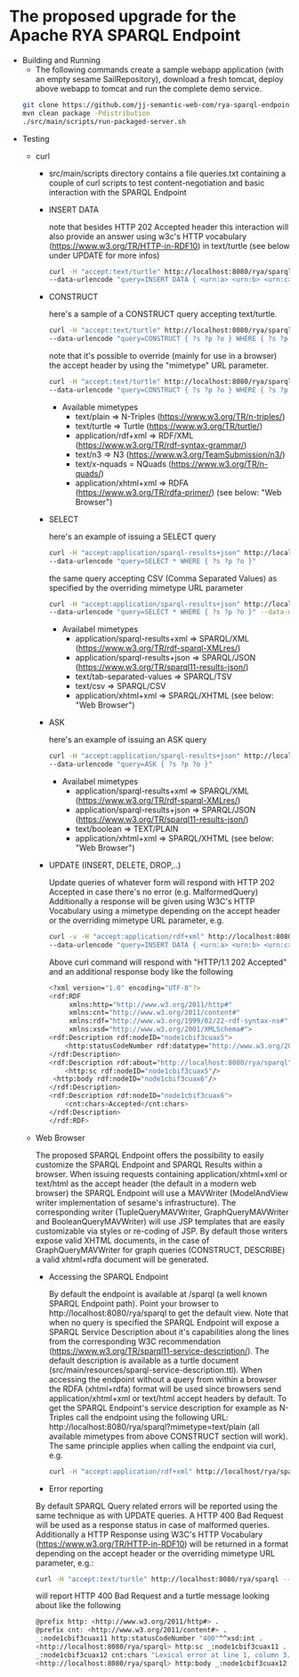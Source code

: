 # The proposed upgrade for the Apache RYA SPARQL Endpoint
* Building and Running 
  * The following commands create a sample webapp application (with an empty sesame SailRepository),
  download a fresh tomcat, deploy above webapp to tomcat and run the complete demo service.
  ```bash
  git clone https://github.com/jj-semantic-web-com/rya-sparql-endpoint.git
  mvn clean package -Pdistribution
  ./src/main/scripts/run-packaged-server.sh
  ```
* Testing 
  * curl
    * src/main/scripts directory contains a file queries.txt containing a couple of curl scripts to test
      content-negotiation and basic interaction with the SPARQL Endpoint
    * INSERT DATA

      note that besides HTTP 202 Accepted header this interaction will also provide an answer using w3c's HTTP vocabulary
      (https://www.w3.org/TR/HTTP-in-RDF10) in text/turtle (see below under UPDATE for more infos)
      ```bash
      curl -H "accept:text/turtle" http://localhost:8080/rya/sparql \
      --data-urlencode "query=INSERT DATA { <urn:a> <urn:b> <urn:c> }"
      ```
    * CONSTRUCT

      here's a sample of a CONSTRUCT query accepting text/turtle.
      ```bash
      curl -H "accept:text/turtle" http://localhost:8080/rya/sparql \
      --data-urlencode "query=CONSTRUCT { ?s ?p ?o } WHERE { ?s ?p ?o }"
      ```
      note that it's possible to override (mainly for use in a browser) the accept header by using the "mimetype" URL parameter.
      ```bash
      curl -H "accept:text/turtle" http://localhost:8080/rya/sparql \
      --data-urlencode "query=CONSTRUCT { ?s ?p ?o } WHERE { ?s ?p ?o }"
      ````
      * Available mimetypes
        * text/plain => N-Triples (https://www.w3.org/TR/n-triples/)
        * text/turtle => Turtle (https://www.w3.org/TR/turtle/)
        * application/rdf+xml => RDF/XML (https://www.w3.org/TR/rdf-syntax-grammar/)
        * text/n3 => N3 (https://www.w3.org/TeamSubmission/n3/)
        * text/x-nquads = NQuads (https://www.w3.org/TR/n-quads/)
        * application/xhtml+xml => RDFA (https://www.w3.org/TR/rdfa-primer/) (see below: "Web Browser")
        
    * SELECT
    
      here's an example of issuing a SELECT query
      ```bash
      curl -H "accept:application/sparql-results+json" http://localhost:8080/rya/sparql \
      --data-urlencode "query=SELECT * WHERE { ?s ?p ?o }"
      ```
      
      the same query accepting CSV (Comma Separated Values) as specified by the overriding mimetype URL parameter
      ```bash
      curl -H "accept:application/sparql-results+json" http://localhost:8080/rya/sparql \
      --data-urlencode "query=SELECT * WHERE { ?s ?p ?o }" --data-urlencode "mimetype=text/csv"
      ```
      * Availabel mimetypes
        * application/sparql-results+xml => SPARQL/XML (https://www.w3.org/TR/rdf-sparql-XMLres/)
        * application/sparql-results+json => SPARQL/JSON (https://www.w3.org/TR/sparql11-results-json/)
        * text/tab-separated-values => SPARQL/TSV 
        * text/csv => SPARQL/CSV
        * application/xhtml+xml => SPARQL/XHTML (see below: "Web Browser")

    * ASK
    
      here's an example of issuing an ASK query
      ```bash
      curl -H "accept:application/sparql-results+json" http://localhost:8080/rya/sparql \
      --data-urlencode "query=ASK { ?s ?p ?o }"
      ```
      * Availabel mimetypes
        * application/sparql-results+xml => SPARQL/XML (https://www.w3.org/TR/rdf-sparql-XMLres/)
        * application/sparql-results+json => SPARQL/JSON (https://www.w3.org/TR/sparql11-results-json/)
        * text/boolean => TEXT/PLAIN
        * application/xhtml+xml => SPARQL/XHTML (see below: "Web Browser")
        
    * UPDATE (INSERT, DELETE, DROP,..)

      Update queries of whatever form will respond with HTTP 202 Accepted in case there's no error (e.g. MalformedQuery)
      Additionally a response will be given using W3C's HTTP Vocabulary using a mimetype depending on the accept header
      or the overriding mimetype URL parameter, e.g.
      ```bash
      curl -v -H "accept:application/rdf+xml" http://localhost:8080/rya/sparql \
      --data-urlencode "query=INSERT DATA { <urn:a> <urn:b> <urn:c> }"
      ```
      
      Above curl command will respond with "HTTP/1.1 202 Accepted" and an additional response body like the following
      ```bash
      <?xml version="1.0" encoding="UTF-8"?>
      <rdf:RDF
	       xmlns:http="http://www.w3.org/2011/http#"
	       xmlns:cnt="http://www.w3.org/2011/content#"
	       xmlns:rdf="http://www.w3.org/1999/02/22-rdf-syntax-ns#"
	       xmlns:xsd="http://www.w3.org/2001/XMLSchema#">
      <rdf:Description rdf:nodeID="node1cbif3cuax5">
	      <http:statusCodeNumber rdf:datatype="http://www.w3.org/2001/XMLSchema#int">202</http:statusCodeNumber>
      </rdf:Description>
      <rdf:Description rdf:about="http://localhost:8080/rya/sparql">
	      <http:sc rdf:nodeID="node1cbif3cuax5"/>
       <http:body rdf:nodeID="node1cbif3cuax6"/>
      </rdf:Description>
      <rdf:Description rdf:nodeID="node1cbif3cuax6">
	      <cnt:chars>Accepted</cnt:chars>
      </rdf:Description>
      </rdf:RDF>      
      ```
  * Web Browser
  
    The proposed SPARQL Endpoint offers the possibility to easily customize the SPARQL Endpoint and SPARQL Results within a browser. When issuing requests containing application/xhtml+xml or text/html as the accept header (the default in a modern web browser) the SPARQL Endpoint will use a MAVWriter (ModelAndView writer implementation of sesame's infrastructure). The corresponding writer (TupleQueryMAVWriter, GraphQueryMAVWriter and BooleanQueryMAVWriter) will use JSP templates that are easily customizable via styles or re-coding of JSP. By default those writers expose valid XHTML documents, in the case of GraphQueryMAVWriter for graph queries (CONSTRUCT, DESCRIBE) a valid xhtml+rdfa document will be generated.
    
    * Accessing the SPARQL Endpoint
    
      By default the endpoint is available at /sparql (a well known SPARQL Endpoint path). Point your browser to
      http://localhost:8080/rya/sparql to get the default view. Note that when no query is specified the SPARQL Endpoint 
      will expose a SPARQL Service Description about it's capabilities along the lines from the corresponding W3C 
      recommendation (https://www.w3.org/TR/sparql11-service-description/). The default description is available as a 
      turtle document (src/main/resources/sparql-service-description.ttl). When accessing the endpoint without a query
      from within a browser the RDFA (xhtml+rdfa) format will be used since browsers send application/xhtml+xml or 
      text/html accept headers by default. To get the SPARQL Endpoint's service description for example as N-Triples
      call the endpoint using the following URL: http://localhost:8080/rya/sparql?mimetype=text/plain (all available
      mimetypes from above CONSTRUCT section will work). The same principle applies when calling the endpoint via curl, e.g.
      ```bash
      curl -H "accept:application/rdf+xml" http://localhost/rya/sparql
      ```

    * Error reporting
    
    By default SPARQL Query related errors will be reported using the same technique as with UPDATE queries. 
    A HTTP 400 Bad Request will be used as a response status in case of malformed queries. Additionally a HTTP Response
    using W3C's HTTP Vocabulary (https://www.w3.org/TR/HTTP-in-RDF10) will be returned in a format depending on the accept
    header or the overriding mimetype URL parameter, e.g.:
    ```bash
    curl -H "accept:text/turtle" http://localhost:8080/rya/sparql --data-urlencode "query=XX"
    ```
    will report HTTP 400 Bad Request and a turtle message looking about like the following
    ```bash
    @prefix http: <http://www.w3.org/2011/http#> .
    @prefix cnt: <http://www.w3.org/2011/content#> .
    _:node1cbif3cuax11 http:statusCodeNumber "400"^^xsd:int .
    <http://localhost:8080/rya/sparql> http:sc _:node1cbif3cuax11 .
    _:node1cbif3cuax12 cnt:chars "Lexical error at line 1, column 3.  Encountered: <EOF> after : \"XX\"" .
    <http://localhost:8080/rya/sparql> http:body _:node1cbif3cuax12 .
    ```
